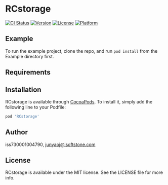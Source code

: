 # RCstorage

[![CI Status](https://img.shields.io/travis/iss730001004790/RCstorage.svg?style=flat)](https://travis-ci.org/iss730001004790/RCstorage)
[![Version](https://img.shields.io/cocoapods/v/RCstorage.svg?style=flat)](https://cocoapods.org/pods/RCstorage)
[![License](https://img.shields.io/cocoapods/l/RCstorage.svg?style=flat)](https://cocoapods.org/pods/RCstorage)
[![Platform](https://img.shields.io/cocoapods/p/RCstorage.svg?style=flat)](https://cocoapods.org/pods/RCstorage)

## Example

To run the example project, clone the repo, and run `pod install` from the Example directory first.

## Requirements

## Installation

RCstorage is available through [CocoaPods](https://cocoapods.org). To install
it, simply add the following line to your Podfile:

```ruby
pod 'RCstorage'
```

## Author

iss730001004790, junyaoj@isoftstone.com

## License

RCstorage is available under the MIT license. See the LICENSE file for more info.
